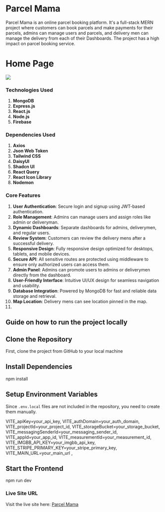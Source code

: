 # Parcel Mama

Parcel Mama is an online parcel booking platform. It's a full-stack MERN project where customers can book parcels and make payments for their parcels, admins can manage users and parcels, and delivery men can manage the delivery from each of their Dashboards. The project has a high impact on parcel booking service.

# Home Page
<img src='https://i.ibb.co.com/vvwg35C8/parcel-mama.jpg' />

### Technologies Used
1. **MongoDB**
2. **Express.js**
3. **React.js**
4. **Node.js**
5. **Firebase**

### Dependencies Used
1. **Axios**
2. **Json Web Token**
3. **Tailwind CSS**
4. **DaisyUI**
5. **Shadcn UI**
6. **React Query**
7. **React Icon Library**
8. **Nodemon**


### Core Features
1. **User Authentication**: Secure login and signup using JWT-based authentication.
2. **Role Management**: Admins can manage users and assign roles like admin or deliveryman.
3. **Dynamic Dashboards**: Separate dashboards for admins, deliverymen, and regular users.
4. **Review System**: Customers can review the delivery mens after a successful delivery.
5. **Responsive Design**: Fully responsive design optimized for desktops, tablets, and mobile devices.
6. **Secure API**: All sensitive routes are protected using middleware to ensure only authorized users can access them.
7. **Admin Panel**: Admins can promote users to admins or deliverymen directly from the dashboard.
8. **User-Friendly Interface**: Intuitive UI/UX design for seamless navigation and usability.
9. **Database Integration**: Powered by MongoDB for fast and reliable data storage and retrieval.
10. **Map Location**: Delivery mens can see location pinned in the map.
11. 

## Guide on how to run the project locally

## Clone the Repository
First, clone the project from GitHub to your local machine

## Install Dependencies
npm install

## Setup Environment Variables
Since `.env.local` files are not included in the repository, you need to create them manually.

VITE_apiKey=your_api_key,
VITE_authDomain=your_auth_domain,
VITE_projectId=your_project_id,
VITE_storageBucket=your_storage_bucket,
VITE_messagingSenderId=your_messaging_sender_id,
VITE_appId=your_app_id,
VITE_measurementId=your_measurement_id,
VITE_IMGBB_API_KEY=your_imgbb_api_key,
VITE_STRIPE_PRIMARY_KEY=your_stripe_primary_key,
VITE_MAIN_URL=your_main_url ,


## Start the Frontend
npm run dev


### Live Site URL
Visit the live site here: [Parcel Mama](https://my-project-22db9.web.app)
